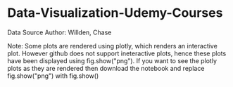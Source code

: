 # Data-Visualization-Udemy-Courses

Data Source Author: Willden, Chase


Note: Some plots are rendered using plotly, which renders an interactive plot. However github does not support ineteractive plots, hence these plots have been displayed using fig.show("png"). If you want to see the plotly plots as they are rendered then download the notebook and replace fig.show("png") with fig.show()
